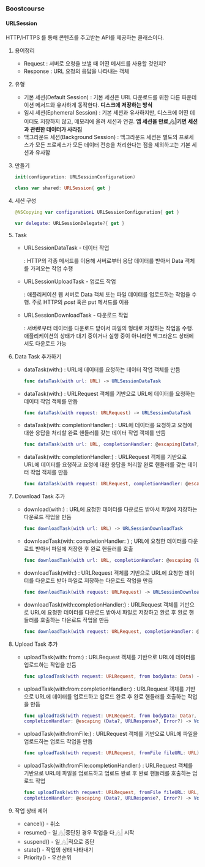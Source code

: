 ### Boostcourse

#### URLSession

HTTP/HTTPS 를 통해 콘텐츠를 주고받는 API를 제공하는 클래스이다. 

1. 용어정리

   - Request : 서버로 요청을 보낼 때 어떤 메서드를 사용할 것인지?
   - Response : URL 요청의 응답을 나타내는 객체

2. 유형

   - 기본 세션(Default Session) : 기본 세션은 URL 다운로드를 위한 다른 파운데이션 메서드와 유사하게 동작한다. __디스크에 저장하는 방식__
   - 임시 세션(Ephemeral Session) : 기본 세션과 유사하지만, 디스크에 어떤 데이터도 저장하지 않고, 메모리에 올려 세션과 연결. __앱 세션을 만료𓂻𓂭키면 세션과 관련한 데이터가 사라짐__
   - 백그라운드 세션(Background Session) : 백그라운드 세션은 별도의 프로세스가 모든 프로세스가 모든 데이터 전송을 처리한다는 점을 제외하고는 기본 세션과 유사함

3. 만들기

   ```swift
   init(configuration: URLSessionConfiguration)
   ```

   ```swift
   class var shared: URLSession{ get }
   ```

4. 세션 구성

   ```swift
   @NSCopying var configurationL URLSessionConfiguration{ get }
   ```

   ```swift
   var delegate: URLSessionDelegate?{ get }
   ```

5. Task

   - URLSessionDataTask - 데이터 작업

     : HTTP의 각종 메서드를 이용해 서버로부터 응답 데이터를 받아서 Data 객체를 가져오는 작업 수행

   - URLSessionUploadTask - 업로드 작업

     : 애플리케이션 웹 서버로 Data 객체 또는 파일 데이터를 업로드하는 작업을 수행. 주로 HTTP의 _post_ 혹은 put 메서드를 이용

   - URLSessionDownloadTask - 다운로드 작업

     : 서버로부터 데이터를 다운로드 받아서 파일의 형태로 저장하는 작업을 수행. 애플리케이션의 상태가 대기 중이거나 실행 중이 아니라면 백그라운드 상태에서도 다운로드 가능

6. Data Task 추가하기

   - dataTask(with:) : URL에 데이터를 요청하는 데이터 작업 객체를 만듬

     ```swift
     func dataTask(with url: URL) -> URLSessionDataTask
     ```

   - dataTask(with:) : URLRequest 객체를 기반으로 URL에 데이터를 요청하는 데이터 작업 객체를 만듬

     ```swift
     func dataTask(with request: URLRequest) -> URLSessionDataTask
     ```

   - dataTask(with: completionHandler:) : URL에 데이터를 요청하고 요청에 대한 응답을 처리할 완료 핸들러를 갖는 데이터 작업 객체를 만듬

     ```swift
     func dataTask(with url: URL, completionHandler: @escaping(Data?, URLResponse?. Error?)->Void)->URLSessionDataTask
     ```

   - dataTask(with: completionHandler:) : URLRequest 객체를 기반으로 URL에 데이터를 요청하고 요청에 대한 응답을 처리할 완료 핸들러를 갖는 데이터 작업 객체를 만듬

     ```swift
     func dataTask(with request: URLRequest, completionHandler: @escaping(Data?, URLResponse?, Error?)->Void)->URLSessionDataTask
     ```

7. Download Task 추가

   - download(with:) : URL에 요청한 데이터를 다운로드 받아서 파일에 저장하는 다운로드 작업을 만듬

     ```swift
     func downloadTask(with url: URL) -> URLSessionDownloadTask	
     ```

   - downloadTask(with: completionHandler: ) ; URL에 요청한 데이터를 다운로드 받아서 파일에 저장한 후 완료 핸들러를 호출

     ```swift
     func downloadTask(with url: URL, completionHandler: @escaping (URL?, URLResponse?, Error?) -> Void) -> URLSessionDownloadTask
     ```

   - downloadTask(with:) : URLRequest 객체를 기반으로 URL에 요청한 데이터를 다운로드 받아 파일로 저장하는 다운로드 작업을 만듬

     ```swift
     func downloadTask(with request: URLRequest) -> URLSessionDownloadTask
     ```

   - downloadTask(with:completionHandler:) : URLRequest 객체를 기반으로 URL에 요청한 데이터를 다운로드 받아서 파일로 저장하고 완료 후 완료 핸들러를 호출하는 다운로드 작업을 만듬

     ```swift
     func downloadTask(with request: URLRequest, completionHandler: @escaping (URL?, URLResponse?, Error?) -> Void) -> URLSessionDownloadTask
     ```

8. Upload Task 추가

   - uploadTask(with: from:) : URLRequest 객체를 기반으로 URL에 데이터를 업로드하는 작업을 만듬

     ```swift
     func uploadTask(with request: URLRequest, from bodyData: Data) -> URLSessionUploadTask
     ```

   - uploadTask(with:from:completionHandler:) : URLRequest 객체를 기반으로 URL에 데이터를 업로드하고 업로드 완료 후 완료 핸들러를 호출하는 작업을 만듬

     ```swift
     func uploadTask(with request: URLRequest, from bodyData: Data?, 
     completionHandler: @escaping (Data?, URLResponse?, Error?) -> Void) -> URLSessionUploadTask
     ```

   - uploadTask(with:fromFile:) : URLRequest 객체를 기반으로 URL에 파일을 업로드하는 업로드 작업을 만듬

     ```swift
     func uploadTask(with request: URLRequest, fromFile fileURL: URL) -> URLSessionUploadTask
     ```

   - uploadTask(with:fromFile:completionHandler:) : URLRequest 객체를 기반으로 URL에 파일을 업로드하고 업로드 완료 후 완료 핸들러를 호출하는 업로드 작업

     ```swift
     func uploadTask(with request: URLRequest, fromFile fileURL: URL, 
     completionHandler: @escaping (Data?, URLResponse?, Error?) -> Void) -> URLSessionUploadTask
     ```

9. 작업 상태 제어
   - cancel() - 취소
   - resume() - 일𓂻𓂭중단된 경우 작업을 다𓂻𓂭 시작
   - suspend() - 일𓂻𓂭적으로 중단
   - state() - 작업의 상태 나타내기
   - Priority() - 우선순위


